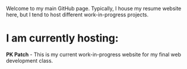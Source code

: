 Welcome to my main GitHub page. Typically, I house my resume website here, but I tend to host different work-in-progress projects.

<h1>I am currently hosting:</h1>
  <b>PK Patch</b> - This is my current work-in-progress website for my final web development class.
